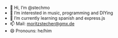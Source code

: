 - 👋 Hi, I’m @stechmo
- 👀 I’m interested in music, programming and DIYing
- 🌱 I’m currently learning spanish and express.js
- 📫 Mail: moritzstecher@gmx.de
- 😄 Pronouns: he/him

<!---
stechmo/stechmo is a ✨ special ✨ repository because its `README.md` (this file) appears on your GitHub profile.
You can click the Preview link to take a look at your changes.
--->
